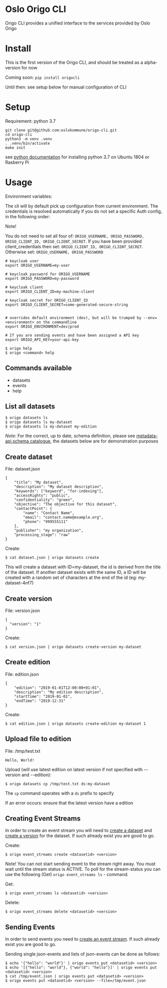 # Oslo Origo CLI

Origo CLI provides a unified interface to the services provided by Oslo Origo

# Install
This is the first version of the Origo CLI, and should be treated as a alpha-version for now

Coming soon: ```pip install origocli```

Until then: see setup below for manual configuration of CLI

# Setup

Requirement: python 3.7

```
git clone git@github.com:oslokommune/origo-cli.git
cd origo-cli
python3 -m venv .venv
. .venv/bin/activate
make init
```

see [python documentation](doc/python.md) for installing python 3.7 on Ubuntu 1804 or Rasberry Pi

# Usage
Environment variables:

The cli will by default pick up configuration from current environment.
The credentials is resolved automatically if you do not set a specific Auth config, in the following order:

Note!

You do not need to set all four of: `ORIGO_USERNAME, ORIGO_PASSWORD, ORIGO_CLIENT_ID, ORIGO_CLIENT_SECRET`.
If you have been provided client_credentials then set: `ORIGO_CLIENT_ID, ORIGO_CLIENT_SECRET`. 
Otherwise set: `ORIGO_USERNAME, ORIGO_PASSWORD`
```
# keycloak user
export ORIGO_USERNAME=my-user

# keycloak password for ORIGO_USERNAME
export ORIGO_PASSWORD=my-password

# keycloak client
export ORIGO_CLIENT_ID=my-machine-client

# keycloak secret for ORIGO_CLIENT_ID
export ORIGO_CLIENT_SECRET=some-generated-secure-string


# overrides default environment (dev), but will be trumped by --env=<environment> on the commandline
export ORIGO_ENVIRONMENT=dev|prod

# If you are sending events and have been assigned a API key
export ORIGO_API_KEY=your-api-key
```
```
$ origo help
$ origo <command> help
```

## Commands available
* datasets
* events
* help

## List all datasets
```
$ origo datasets ls
$ origo datasets ls my-dataset
$ origo datasets ls my-dataset my-edition
```

*Note*: For the correct, up to date, schema definition, please see [metadata-api schema catalogue](https://github.oslo.kommune.no/origo-dataplatform/metadata-api/tree/master/schema), the datasets below are for demonstration purposes

## Create dataset
File: dataset.json
```
{
    "title": "My dataset",
    "description": "My dataset description",
    "keywords": ["keyword", "for-indexing"],
    "accessRights": "public",
    "confidentiality": "green",
    "objective": "The objective for this dataset",
    "contactPoint": {
        "name": "Contact Name",
        "email": "contact.name@example.org",
        "phone": "999555111"
    },
    "publisher": "my organization",
    "processing_stage": "raw"
}

```
Create:
```
$ cat dataset.json | origo datasets create
```
This will create a dataset with ID=my-dataset, the id is derived from the title of the dataset. If another dataset exists with the same ID, a ID will be created with a random set of characters at the end of the id (eg: my-dataset-4nf7)

## Create version
File: version.json
```
{
  "version": "1"
}

```
Create:
```
$ cat version.json | origo datasets create-version my-dataset
```

## Create edition
File: edition.json
```
{
    "edition": "2019-01-01T12:00:00+01:01",
    "description": "My edition description",
    "startTime": "2019-01-01",
    "endTime": "2019-12-31"
}

```
Create:
```
$ cat edition.json | origo datasets create-edition my-dataset 1
```

## Upload file to edition
File: /tmp/test.txt
```
Hello, World!
```
Upload (will use latest edition on latest version if not specified with --version and --edition):
```
$ origo datasets cp /tmp/test.txt ds:my-dataset
```
The `cp` command operates with a `ds` prefix to specify

If an error occurs: ensure that the latest version have a edition

## Creating Event Streams

In order to create an event stream you will need to [create a dataset](#create-dataset) and [create a 
version](#create-version) for the dataset. If such already exist you are good to go.

Create:
```
$ origo event_streams create <datasetid> <version>
```
Note! You can not start sending event to the stream right away. You must wait until
the stream status is ACTIVE. To poll for the stream-status you can use the following (Get) `origo event_streams ls` - command.

Get:
```
$ origo event_streams ls <datasetid> <version>
```
Delete:
```
$ origo event_streams delete <datasetid> <version>
```

## Sending Events

In order to send events you need to [create an event stream](#creating-event-streams). 
If such already exist you are good to go.

Sending single json-events and lists of json-events can be done as follows:
```
$ echo '{"hello": "world"}' | origo events put <datasetid> <version>
$ echo '[{"hello": "world"}, {"world": "hello"}]' | origo events put <datasetid> <version>
$ cat /tmp/event.json | origo events put <datasetid> <version>
$ origo events put <datasetid> <version> --file=/tmp/event.json
```

